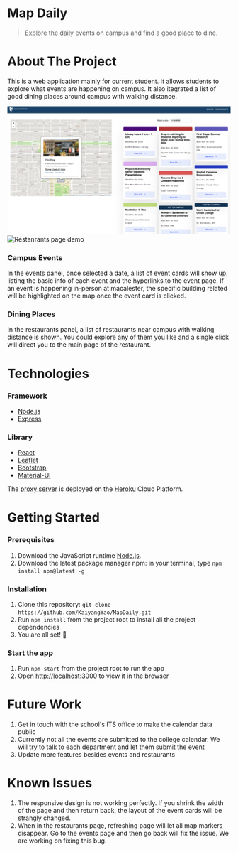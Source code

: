 # Map Daily

> Explore the daily events on campus and find a good place to dine.

# About The Project

This is a web application mainly for current student. It allows students to explore what events are happening on campus. It also itegrated a list of good dining places around campus with walking distance.

![Events page demo](src/resource/images/demo/01_Events.png)
![Restanrants page demo](src/resource/images/demo/02_Restaurants.png)

### Campus Events

In the events panel, once selected a date, a list of event cards will show up, listing the basic info of each event and the hyperlinks to the event page. If an event is happening in-person at macalester, the specific building related will be highlighted on the map once the event card is clicked.

### Dining Places

In the restaurants panel, a list of restaurants near campus with walking distance is shown. You could explore any of them you like and a single click will direct you to the main page of the restaurant.

# Technologies

### Framework

- [Node.js](https://nodejs.org/en/)
- [Express](https://expressjs.com)

### Library

- [React](https://reactjs.org/)
- [Leaflet](https://leafletjs.com)
- [Bootstrap](https://getbootstrap.com)
- [Material-UI](https://mui.com)

The [proxy server](https://github.com/KaiyangYao/MapDaily-Calendar-Server) is deployed on the [Heroku](https://www.heroku.com) Cloud Platform.

# Getting Started

### Prerequisites

1. Download the JavaScript runtime [Node.js](https://nodejs.org/).
2. Download the latest package manager npm: in your terminal, type `npm install npm@latest -g`

### Installation

1. Clone this repository: `git clone https://github.com/KaiyangYao/MapDaily.git`
2. Run `npm install` from the project root to install all the project dependencies
3. You are all set! :tada:

### Start the app

1. Run `npm start` from the project root to run the app
2. Open [http://localhost:3000](http://localhost:3000) to view it in the browser


# Future Work

1. Get in touch with the school's ITS office to make the calendar data public
2. Currently not all the events are submitted to the college calendar. We will try to talk to each department and let them submit the event
3. Update more features besides events and restaurants


# Known Issues
1. The responsive design is not working perfectly. If you shrink the width of the page and then return back, the layout of the event cards will be strangly changed.
2. When in the restaurants page, refreshing page will let all map markers disappear. Go to the events page and then go back will fix the issue. We are working on fixing this bug.